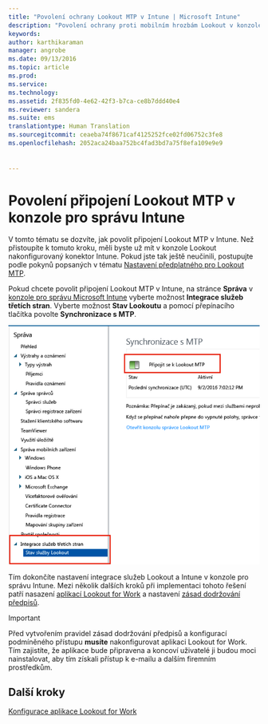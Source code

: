 ```yaml
---
title: "Povolení ochrany Lookout MTP v Intune | Microsoft Intune"
description: "Povolení ochrany proti mobilním hrozbám Lookout v konzole pro správu Intune."
keywords: 
author: karthikaraman
manager: angrobe
ms.date: 09/13/2016
ms.topic: article
ms.prod: 
ms.service: 
ms.technology: 
ms.assetid: 2f835fd0-4e62-42f3-b7ca-ce8b7ddd40e4
ms.reviewer: sandera
ms.suite: ems
translationtype: Human Translation
ms.sourcegitcommit: ceaeba74f8671caf4125252fce02fd06752c3fe8
ms.openlocfilehash: 2052aca24baa752bc4fad3bd7a75f8efa109e9e9


---
```


# Povolení připojení Lookout MTP v konzole pro správu Intune
V tomto tématu se dozvíte, jak povolit připojení Lookout MTP v Intune. Než přistoupíte k tomuto kroku, měli byste už mít v konzole Lookout nakonfigurovaný konektor Intune.  Pokud jste tak ještě neučinili, postupujte podle pokynů popsaných v tématu [Nastavení předplatného pro Lookout MTP](set-up-your-subscription-with-lookout-mtp.md).

Pokud chcete povolit připojení Lookout MTP v Intune, na stránce **Správa** v [konzole pro správu Microsoft Intune](https://manage.microsoft.com) vyberte možnost **Integrace služeb třetích stran**. Vyberte možnost **Stav Lookoutu** a pomocí přepínacího tlačítka povolte **Synchronizace s MTP**.

![snímek obrazovky synchronizace Lookout se zvýrazněným přepínacím tlačítkem Povolit](../media/mtp/lookout-intune-synchronization.png)

Tím dokončíte nastavení integrace služeb Lookout a Intune v konzole pro správu Intune.  Mezi několik dalších kroků při implementaci tohoto řešení patří nasazení [aplikací Lookout for Work](configure-and-deploy-lookout-for-work-apps.md) a nastavení [zásad dodržování předpisů](enable-device-threat-protection-rule-in-compliance-policy.md).

>[!IMPORTANT]
> Před vytvořením pravidel zásad dodržování předpisů a konfigurací podmíněného přístupu **musíte** nakonfigurovat aplikaci Lookout for Work. Tím zajistíte, že aplikace bude připravena a koncoví uživatelé ji budou moci nainstalovat, aby tím získali přístup k e-mailu a dalším firemním prostředkům.
## Další kroky
[Konfigurace aplikace Lookout for Work ](configure-and-deploy-lookout-for-work-apps.md)



<!--HONumber=Sep16_HO4-->


